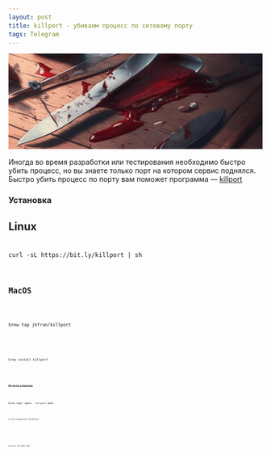 ```yaml
---
layout: post
title: killport - убиваем процесс по сетевому порту
tags: Telegram
---
```

![](https://raw.githubusercontent.com/tatarinovms/tatarinovms.github.io/master/images/posts/killport/logo.png)

Иногда во время разработки или тестирования необходимо быстро убить процесс, но вы знаете только порт на котором сервис поднялся. Быстро убить процесс по порту вам поможет программа — [killport](https://github.com/jkfran/killport)


### Установка

## Linux 

<code>
curl -sL https://bit.ly/killport | sh
<code>

## MacOS

<code>
brew tap jkfran/killport
<code>

<code>
brew install killport
<code>

### Использование

Если порт один:
<code>
killport 8080 
<code>

А если процессов несколько:

<code>
killport 443 8081 3001 
<code>
